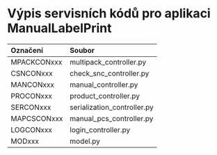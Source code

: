 # Výpis servisních kódů pro aplikaci ManualLabelPrint

| Označení  | Soubor                    |
|:----------|:--------------------------|
|MPACKCONxxx|multipack_controller.py    |
|CSNCONxxx  |check\_snc_controller.py   |
|MANCONxxx  |manual_controller.py       |
|PROCONxxx  |product_controller.py      |
|SERCONxxx  |serialization_controller.py|
|MAPCSCONxxx|manual\_pcs_controller.py  |
|LOGCONxxx  |login_controller.py        |
|MODxxx     |model.py                   |
